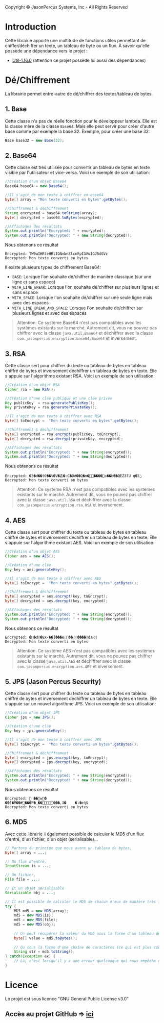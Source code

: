 ﻿Copyright © JasonPercus Systems, Inc - All Rights Reserved
# **Introduction**

Cette librairie apporte une multitude de fonctions utiles permettant de chiffer/déchiffer un texte, un tableau de byte ou un flux. À savoir qu'elle possède une dépendance vers le projet :

- [Util-1.16.0](https://github.com/josephbriguet01/Util) (attention ce projet possède lui aussi des dépendances)

# **Dé/Chiffrement**
La librairie permet entre-autre de dé/chiffrer des textes/tableau de bytes.

## 1. Base

Cette classe n'a pas de réelle fonction pour le développeur lambda. Elle est la classe mère de la classe ```Base64```. Mais elle peut servir pour créer d'autre base comme par exemple la base 32. Exemple, pour créer une base 32:
```java
Base base32 = new Base(32);
```

## 2. Base64

Cette classe est très utilisée pour convertir un tableau de bytes en texte visible par l'utilisateur et vice-versa. Voici un exemple de son utilisation:
```java
//Création d'un objet Base64
Base64 base64 = new Base64();

//Il s'agit de mon texte à chiffrer en base64
byte[] array = "Mon texte converti en bytes".getBytes();

//Chiffrement & déchiffrement
String encrypted = base64.toString(array);
byte[] decrypted = base64.toBytes(encrypted);

//Affichages des résultats
System.out.println("Encrypted: " + encrypted);
System.out.println("Decrypted: " + new String(decrypted));
```
Nous obtenons ce résultat
```
Encrypted: TW9uIHRleHRlIGNvbnZlcnRpIGVuIGJ5dGVz
Decrypted: Mon texte converti en bytes
```
Il existe plusieurs types de chiffrement Base64:
- ```BASE```: Lorsque l'on souhaite dé/chiffrer de manière classique (sur une ligne et sans espace)
- ```WITH_LINE_BREAK```: Lorsque l'on souhaite dé/chiffrer sur plusieurs lignes et sans espace
- ```WITH_SPACE```: Lorsque l'on souhaite dé/chiffrer sur une seule ligne mais avec des espaces
- ```WITH_LINE_BREAK_AND_SPACE```: Lorsque l'on souhaite dé/chiffrer sur plusieurs lignes et avec des espaces
> Attention: Ce système Base64 n'est pas compatibles avec les systèmes existants sur le marché. Autrement dit, vous ne pouvez pas chiffrer avec la classe ```java.util.Base64``` et déchiffrer avec la classe ```com.jasonpercus.encryption.base64.Base64``` et inversement.

## 3. RSA

Cette classe sert pour chiffrer du texte ou tableau de bytes en tableau chiffré de bytes et inversement déchiffrer un tableau de bytes en texte. Elle s'appuie sur l'algorithme existant RSA. Voici un exemple de son utilisation:
```java
//Création d'un objet RSA
Cipher rsa = new RSA();

//Création d'une clée publique et une clée privée
Key publicKey  = rsa.generatePublicKey();
Key privateKey = rsa.generatePrivateKey();

//Il s'agit de mon texte à chiffrer avec RSA
byte[] toEncrypt =  "Mon texte converti en bytes".getBytes();

//Chiffrement & déchiffrement
byte[] encrypted = rsa.encrypt(publicKey, toEncrypt);
byte[] decrypted = rsa.decrypt(privateKey, encrypted);

//Affichages des résultats
System.out.println("Encrypted: " + new String(encrypted));
System.out.println("Decrypted: " + new String(decrypted));
```
Nous obtenons ce résultat
```
Encrypted: �3�d��t0��%�V�춠�:G�D#��Q�m�����o��b��QEZ37U q�ݨ3
Decrypted: Mon texte converti en bytes
```

> Attention: Ce système RSA n'est pas compatibles avec les systèmes existants sur le marché. Autrement dit, vous ne pouvez pas chiffrer avec la classe ```java.util.RSA``` et déchiffrer avec la classe ```com.jasonpercus.encryption.rsa.RSA``` et inversement.

## 4. AES

Cette classe sert pour chiffrer du texte ou tableau de bytes en tableau chiffré de bytes et inversement déchiffrer un tableau de bytes en texte. Elle s'appuie sur l'algorithme existant AES. Voici un exemple de son utilisation:
```java
//Création d'un objet AES
Cipher aes = new AES();

//Création d'une clée
Key key = aes.generateKey();

//Il s'agit de mon texte à chiffrer avec AES
byte[] toEncrypt =  "Mon texte converti en bytes".getBytes();

//Chiffrement & déchiffrement
byte[] encrypted = aes.encrypt(key, toEncrypt);
byte[] decrypted = aes.decrypt(key, encrypted);

//Affichages des résultats
System.out.println("Encrypted: " + new String(encrypted));
System.out.println("Decrypted: " + new String(decrypted));
```
Nous obtenons ce résultat
```
Encrypted: ��d�8X-��]���e������daR
Decrypted: Mon texte converti en bytes
```

> Attention: Ce système AES n'est pas compatibles avec les systèmes existants sur le marché. Autrement dit, vous ne pouvez pas chiffrer avec la classe ```java.util.AES``` et déchiffrer avec la classe ```com.jasonpercus.encryption.aes.AES``` et inversement.

## 5. JPS (Jason Percus Security)

Cette classe sert pour chiffrer du texte ou tableau de bytes en tableau chiffré de bytes et inversement déchiffrer un tableau de bytes en texte. Elle s'appuie sur un nouvel algorithme JPS. Voici un exemple de son utilisation:
```java
//Création d'un objet JPS
Cipher jps = new JPS();

//Création d'une clée
Key key = jps.generateKey();

//Il s'agit de mon texte à chiffrer avec JPS
byte[] toEncrypt =  "Mon texte converti en bytes".getBytes();

//Chiffrement & déchiffrement
byte[] encrypted = jps.encrypt(key, toEncrypt);
byte[] decrypted = jps.decrypt(key, encrypted);

//Affichages des résultats
System.out.println("Encrypted: " + new String(encrypted));
System.out.println("Decrypted: " + new String(decrypted));
```
Nous obtenons ce résultat
```
Encrypted:  ��w�
��]�M��#���P�_�����,3�	�:�eή$
Decrypted: Mon texte converti en bytes
```

## 6. MD5
Avec cette librairie il également possible de calculer le MD5 d'un flux d'entré, d'un fichier, d'un objet (serialisable)...
```java
// Partons du principe que nous avons un tableau de bytes,
byte[] array = ...;

// Un flux d'entré,
InputStream is = ...;

// Un fichier,
File file = ...;

// Et un objet serialisable
Serializable obj = ...;

// Il est possible de calculer le MD5 de chacun d'eux de manière très facile
try {
    MD5 md5 = new MD5(array);
    md5 = new MD5(is);
    md5 = new MD5(file);
    md5 = new MD5(obj);
    
    // On peut récupérer la valeur du MD5 sous la forme d'un tableau de bytes
    byte[] value = md5.toBytes();
    
    // Ou sous la forme d'une chaîne de caractères (ce qui est plus courant)
    String str = md5.toString();
} catch(Exception ex) {
    // Là, c'est lorsqu'il y a une erreur quelconque qui nous empêche de faire le calcul du MD5
}
```

# **Licence**
Le projet est sous licence "GNU General Public License v3.0"

## Accès au projet GitHub => [ici](https://github.com/josephbriguet01/Encryption "Accès au projet Git Encryption")
